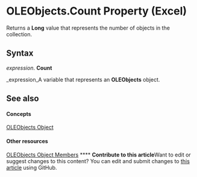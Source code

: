 
# OLEObjects.Count Property (Excel)

Returns a  **Long** value that represents the number of objects in the collection.


## Syntax

 _expression_. **Count**

 _expression_A variable that represents an  **OLEObjects** object.


## See also


#### Concepts


 [OLEObjects Object](e3fcf4bd-7c96-ecb3-dc04-551f7f7348f9.md)
#### Other resources


 [OLEObjects Object Members](7c3b0619-a988-1b8c-51b1-4c8ef3180264.md)
****   **Contribute to this article**Want to edit or suggest changes to this content? You can edit and submit changes to  [this article](https://github.com/jhershey00/VBA_Excel_Test/OpenXMLCon/articles/dd93b4d9-1816-010e-e519-bc2bf1c5e301.md) using GitHub.

